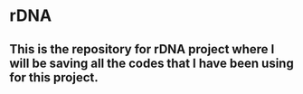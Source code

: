 # rDNA

## This is the repository for rDNA project where I will be saving all the codes that I have been using for this project. 
